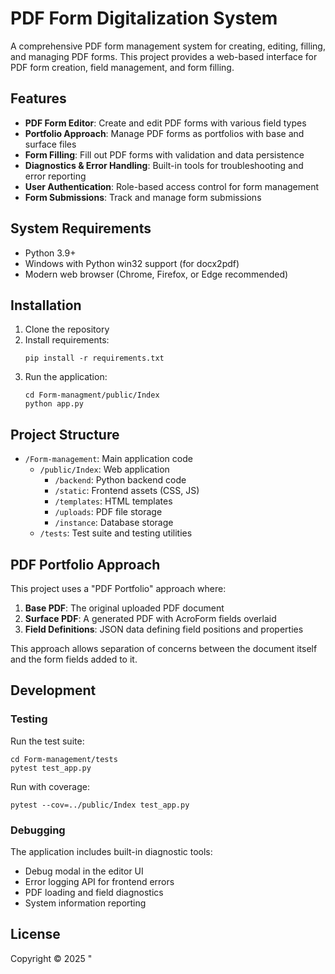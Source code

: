 # PDF Form Digitalization System

A comprehensive PDF form management system for creating, editing, filling, and managing PDF forms. This project provides a web-based interface for PDF form creation, field management, and form filling.

## Features

- **PDF Form Editor**: Create and edit PDF forms with various field types
- **Portfolio Approach**: Manage PDF forms as portfolios with base and surface files
- **Form Filling**: Fill out PDF forms with validation and data persistence
- **Diagnostics & Error Handling**: Built-in tools for troubleshooting and error reporting
- **User Authentication**: Role-based access control for form management
- **Form Submissions**: Track and manage form submissions

## System Requirements

- Python 3.9+
- Windows with Python win32 support (for docx2pdf)
- Modern web browser (Chrome, Firefox, or Edge recommended)

## Installation

1. Clone the repository
2. Install requirements:
   ```
   pip install -r requirements.txt
   ```
3. Run the application:
   ```
   cd Form-managment/public/Index
   python app.py
   ```

## Project Structure

- `/Form-management`: Main application code
  - `/public/Index`: Web application
    - `/backend`: Python backend code
    - `/static`: Frontend assets (CSS, JS)
    - `/templates`: HTML templates
    - `/uploads`: PDF file storage
    - `/instance`: Database storage
  - `/tests`: Test suite and testing utilities

## PDF Portfolio Approach

This project uses a "PDF Portfolio" approach where:

1. **Base PDF**: The original uploaded PDF document
2. **Surface PDF**: A generated PDF with AcroForm fields overlaid
3. **Field Definitions**: JSON data defining field positions and properties

This approach allows separation of concerns between the document itself and the form fields added to it.

## Development

### Testing

Run the test suite:

```
cd Form-management/tests
pytest test_app.py
```

Run with coverage:

```
pytest --cov=../public/Index test_app.py
```

### Debugging

The application includes built-in diagnostic tools:
- Debug modal in the editor UI
- Error logging API for frontend errors
- PDF loading and field diagnostics
- System information reporting

## License

Copyright © 2025 " 

